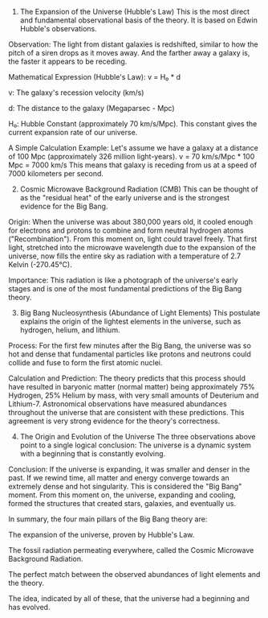 1. The Expansion of the Universe (Hubble's Law)
This is the most direct and fundamental observational basis of the theory. It is based on Edwin Hubble's observations.

Observation: The light from distant galaxies is redshifted, similar to how the pitch of a siren drops as it moves away. And the farther away a galaxy is, the faster it appears to be receding.

Mathematical Expression (Hubble's Law):
v = H₀ * d

v: The galaxy's recession velocity (km/s)

d: The distance to the galaxy (Megaparsec - Mpc)

H₀: Hubble Constant (approximately 70 km/s/Mpc). This constant gives the current expansion rate of our universe.

A Simple Calculation Example:
Let's assume we have a galaxy at a distance of 100 Mpc (approximately 326 million light-years).
v = 70 km/s/Mpc * 100 Mpc = 7000 km/s
This means that galaxy is receding from us at a speed of 7000 kilometers per second.

2. Cosmic Microwave Background Radiation (CMB)
This can be thought of as the "residual heat" of the early universe and is the strongest evidence for the Big Bang.

Origin: When the universe was about 380,000 years old, it cooled enough for electrons and protons to combine and form neutral hydrogen atoms ("Recombination"). From this moment on, light could travel freely. That first light, stretched into the microwave wavelength due to the expansion of the universe, now fills the entire sky as radiation with a temperature of 2.7 Kelvin (-270.45°C).

Importance: This radiation is like a photograph of the universe's early stages and is one of the most fundamental predictions of the Big Bang theory.

3. Big Bang Nucleosynthesis (Abundance of Light Elements)
This postulate explains the origin of the lightest elements in the universe, such as hydrogen, helium, and lithium.

Process: For the first few minutes after the Big Bang, the universe was so hot and dense that fundamental particles like protons and neutrons could collide and fuse to form the first atomic nuclei.

Calculation and Prediction: The theory predicts that this process should have resulted in baryonic matter (normal matter) being approximately 75% Hydrogen, 25% Helium by mass, with very small amounts of Deuterium and Lithium-7. Astronomical observations have measured abundances throughout the universe that are consistent with these predictions. This agreement is very strong evidence for the theory's correctness.

4. The Origin and Evolution of the Universe
The three observations above point to a single logical conclusion: The universe is a dynamic system with a beginning that is constantly evolving.

Conclusion: If the universe is expanding, it was smaller and denser in the past. If we rewind time, all matter and energy converge towards an extremely dense and hot singularity. This is considered the "Big Bang" moment. From this moment on, the universe, expanding and cooling, formed the structures that created stars, galaxies, and eventually us.

In summary, the four main pillars of the Big Bang theory are:

The expansion of the universe, proven by Hubble's Law.

The fossil radiation permeating everywhere, called the Cosmic Microwave Background Radiation.

The perfect match between the observed abundances of light elements and the theory.

The idea, indicated by all of these, that the universe had a beginning and has evolved.

